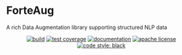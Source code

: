 # ForteAug
A rich Data Augmentation library supporting structured NLP data

<p align="center">
   <a href="https://github.com/asyml/ForteAug/actions/workflows/main.yml"><img src="https://github.com/asyml/ForteAug/actions/workflows/main.yml/badge.svg" alt="build"></a>
   <a href="https://codecov.io/gh/asyml/ForteAug"><img src="https://codecov.io/gh/asyml/ForteAug/branch/master/graph/badge.svg" alt="test coverage"></a>
   <a href="https://asyml-forte.readthedocs.io/en/latest/"><img src="https://readthedocs.org/projects/asyml-forte/badge/?version=latest" alt="documentation"></a>
   <a href="https://github.com/asyml/ForteAug/blob/master/LICENSE"><img src="https://img.shields.io/badge/license-Apache%202.0-blue.svg" alt="apache license"></a>
   <a href="https://github.com/psf/black"><img src="https://img.shields.io/badge/code%20style-black-000000.svg" alt="code style: black"></a>
</p>


